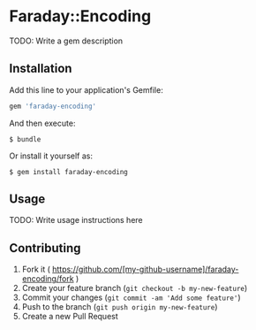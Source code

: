 # Faraday::Encoding

TODO: Write a gem description

## Installation

Add this line to your application's Gemfile:

```ruby
gem 'faraday-encoding'
```

And then execute:

    $ bundle

Or install it yourself as:

    $ gem install faraday-encoding

## Usage

TODO: Write usage instructions here

## Contributing

1. Fork it ( https://github.com/[my-github-username]/faraday-encoding/fork )
2. Create your feature branch (`git checkout -b my-new-feature`)
3. Commit your changes (`git commit -am 'Add some feature'`)
4. Push to the branch (`git push origin my-new-feature`)
5. Create a new Pull Request
